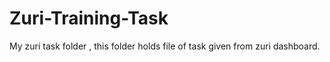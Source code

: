 # Zuri-Training-Task
My zuri task folder , this folder holds file of task given from zuri dashboard.

